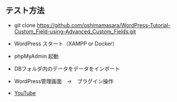 ## テスト方法

+ git clone https://github.com/oshimamasara/WordPress-Tutorial-Custom_Field-using-Advanced_Custom_Fields.git
+ WordPress スタート（XAMPP or Docker）
+ phpMyAdmin 起動
+ DBフォルダ内のデータをデータをインポート
+ WordPress管理画面　→　プラグイン操作

+ [YouTube](https://youtu.be/u0_IsIgrgO4)
